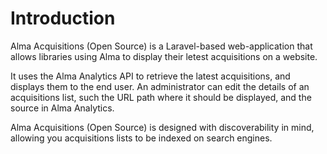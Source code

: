 # Introduction

Alma Acquisitions (Open Source) is a Laravel-based web-application that allows libraries using Alma to display their letest acquisitions on a website.

It uses the Alma Analytics API to retrieve the latest acquisitions, and displays them to the end user.
An administrator can edit the details of an acquisitions list, such the URL path where it should be displayed, and the source in Alma Analytics.

Alma Acquisitions (Open Source) is designed with discoverability in mind, allowing you acquisitions lists to be indexed on search engines.


